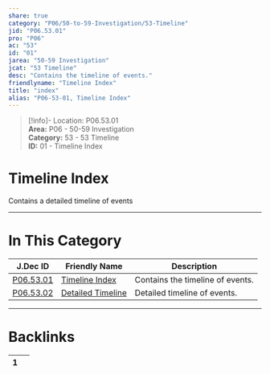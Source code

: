 ```yaml
---  
share: true  
category: "P06/50-to-59-Investigation/53-Timeline"  
jid: "P06.53.01"  
pro: "P06"  
ac: "53"  
id: "01"  
jarea: "50-59 Investigation"  
jcat: "53 Timeline"  
desc: "Contains the timeline of events."  
friendlyname: "Timeline Index"  
title: "index"  
alias: "P06-53-01, Timeline Index"  
---  
```

>[!info]- Location: P06.53.01  
>**Area:** P06 - 50-59 Investigation  
>**Category:** 53 - 53 Timeline  
>**ID:** 01 - Timeline Index  
  
# Timeline Index  
  
Contains a detailed timeline of events  
   
  
  
---  
# In This Category  
  
| J.Dec ID                                                                                                   | Friendly Name                                                                                                      | Description                      |  
| ---------------------------------------------------------------------------------------------------------- | ------------------------------------------------------------------------------------------------------------------ | -------------------------------- |  
| [P06.53.01](index.md)                | [Timeline Index](index.md)                   | Contains the timeline of events. |  
| [P06.53.02](./02-Detailed-Timeline.md) | [Detailed Timeline](./02-Detailed-Timeline.md) | Detailed timeline of events.     |  
  
  
---  
# Backlinks  
<div><table class="dataview table-view-table"><thead class="table-view-thead"><tr class="table-view-tr-header"><th class="table-view-th"><span></span><span class="dataview small-text">1</span></th><th class="table-view-th"><span></span></th></tr></thead><tbody class="table-view-tbody"></tbody></table></div>